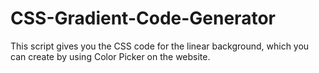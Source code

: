 # CSS-Gradient-Code-Generator
This script gives you the CSS code for the linear background, which you can create by using Color Picker on the website.
